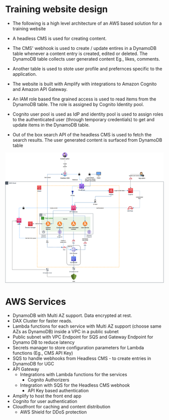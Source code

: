 # Training website design

 - The following is a high level architecture of an AWS based solution for a training website

 - A headless CMS is used for creating content.

 - The CMS' webhook is used to create / update entires in a DynamoDB table whenever a content entry is created, edited or deleted. The DynamoDB table collects user generated content Eg., likes, comments.

 - Another table is used to stote user profile and prefernces specific to the application.

 - The website is built with Amplify with integrations to Amazon Cognito and Amazon API Gateway.

 - An IAM role based fine grained access is used to read items from the DynamoDB table. The role is assigned by Cognito Identity pool.

 - Cognito user pool is used as IdP and identity pool is used to assign roles to the authenticated user (through temporary credentials) to get and update items in the DynamoDB table.

 - Out of the box search API of the headless CMS is used to fetch the search results. The user generated content is surfaced from DynamoDB table

<img src="Training_Website.drawio.png" alt="Training Website solution" title="Training Website solution">

# AWS Services
 - DynamoDB with Multi AZ support. Data encrypted at rest.
 - DAX Cluster for faster reads.
 - Lambda functions for each service with Multi AZ support (choose same AZs as DynamoDB) inside a VPC in a public subnet 
 - Public subnet with VPC Endpoint for SQS and Gateway Endpoint for Dynamo DB to reduce latency
 - Secrets manager to store configuration parameters for Lambda functions (Eg., CMS API Key)
 - SQS to handle webhooks from Headless CMS - to create entries in DynamoDB for UGC
 - API Gateway
    - Integrations with Lambda functions for the services
        - Cognito Authorizers
    - Integration with SQS for the Headless CMS webhook
        - API Key based authentication
 - Amplify to host the front end app
 - Cognito for user authentication
 - Cloudfront for caching and content distribution
    - AWS Shield for DDoS protection 
 
